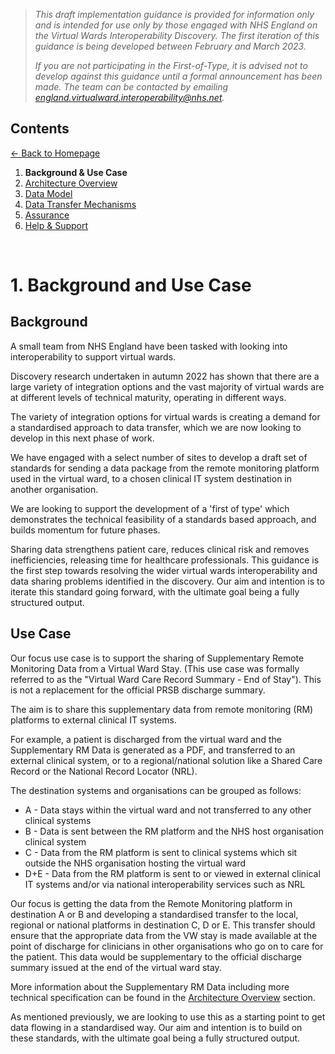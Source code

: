 > *This draft implementation guidance is provided for information only and is intended for use only by those engaged with NHS England on the Virtual Wards Interoperability Discovery. The first iteration of this guidance is being developed between February and March 2023.* 
>
> *If you are not participating in the First-of-Type, it is advised not to develop against this guidance until a formal announcement has been made. The team can be contacted by emailing england.virtualward.interoperability@nhs.net.*


## Contents
[&larr; Back to Homepage](/README.md)
1. **Background & Use Case**
2. [Architecture Overview](/2_Architecture.md)
3. [Data Model](/3_Data_Model.md)
4. [Data Transfer Mechanisms](/4_Data_Transfer_Mechanisms.md)
5. [Assurance](/5_Assurance.md)
6. [Help & Support](/6_Support.md)

<br>

# 1. Background and Use Case

## Background
A small team from NHS England have been tasked with looking into interoperability to support virtual wards.

Discovery research undertaken in autumn 2022 has shown that there are a large variety of integration options and the vast majority of virtual wards are at different levels of technical maturity, operating in different ways.

The variety of integration options for virtual wards is creating a demand for a standardised approach to data transfer, which we are now looking to develop in this next phase of work.

We have engaged with a select number of sites to develop a draft set of standards for sending a data package from the remote monitoring platform used in the virtual ward, to a chosen clinical IT system destination in another organisation.

We are looking to support the development of a 'first of type' which demonstrates the technical feasibility of a standards based approach, and builds momentum for future phases. 

Sharing data strengthens patient care, reduces clinical risk and removes inefficiencies, releasing time for healthcare professionals. This guidance is the first step towards resolving the wider virtual wards interoperability and data sharing problems identified in the discovery. Our aim and intention is to iterate this standard going forward, with the ultimate goal being a fully structured output.

## Use Case
Our focus use case is to support the sharing of Supplementary Remote Monitoring Data from a Virtual Ward Stay. (This use case was formally referred to as the "Virtual Ward Care Record Summary - End of Stay"). This is not a replacement for the official PRSB discharge summary.

The aim is to share this supplementary data from remote monitoring (RM) platforms to external clinical IT systems. 

For example, a patient is discharged from the virtual ward and the Supplementary RM Data is generated as a PDF, and transferred to an external clinical system, or to a regional/national solution like a Shared Care Record or the National Record Locator (NRL).

The destination systems and organisations can be grouped as follows:

- A - Data stays within the virtual ward and not transferred to any other clinical systems
- B - Data is sent between the RM platform and the NHS host organisation clinical system
- C - Data from the RM platform is sent to clinical systems which sit outside the NHS organisation hosting the virtual ward
- D+E - Data from the RM platform is sent to or viewed in external clinical IT systems and/or via national interoperability services such as NRL

Our focus is getting the data from the Remote Monitoring platform in destination A or B and developing a standardised transfer to the local, regional or national platforms in destination C, D or E. This transfer should ensure that the appropriate data from the VW stay is made available at the point of discharge for clinicians in other organisations who go on to care for the patient. This data would be supplementary to the official discharge summary issued at the end of the virtual ward stay.

More information about the Supplementary RM Data including more technical specification can be found in the [Architecture Overview](/2_Architecture.md) section.

As mentioned previously, we are looking to use this as a starting point to get data flowing in a standardised way. Our aim and intention is to build on these standards, with the ultimate goal being a fully structured output. 
